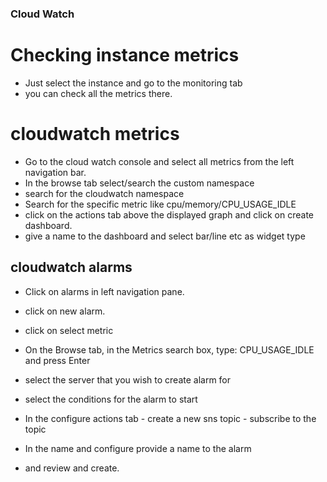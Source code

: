 ###  Cloud Watch
 
# Checking instance metrics
- Just select the instance and go to the monitoring tab
- you can check all the metrics there.

# cloudwatch metrics

- Go to the cloud watch console and select all metrics from the left navigation bar.
- In the browse tab select/search the custom namespace
- search for the cloudwatch namespace
- Search for the specific metric like cpu/memory/CPU_USAGE_IDLE
- click on the actions tab above the displayed graph and click on create dashboard.
- give a name to the dashboard and select bar/line etc as widget type

## cloudwatch alarms

- Click on alarms in left navigation pane.
- click on new alarm.
- click on select metric
- On the Browse tab, in the Metrics search box, type:
CPU_USAGE_IDLE
and press Enter
- select the server that you wish to create alarm for
- select the conditions for the alarm to start
- In the configure actions tab
      - create a new sns topic
      - subscribe to the topic

- In the name and configure provide a name to the alarm
- and review and create.

  
